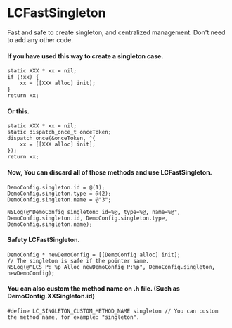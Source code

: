 # LCFastSingleton
Fast and safe to create singleton, and centralized management. Don't need to add any other code.

#### If you have used this way to create a singleton case.

    static XXX * xx = nil;
    if (!xx) {
        xx = [[XXX alloc] init];
    }
    return xx;
    
#### Or this.

    static XXX * xx = nil;
    static dispatch_once_t onceToken;
    dispatch_once(&onceToken, ^{
        xx = [[XXX alloc] init];
    });
    return xx;
    
#### Now, You can discard all of those methods and use LCFastSingleton.

    DemoConfig.singleton.id = @(1);
    DemoConfig.singleton.type = @(2);
    DemoConfig.singleton.name = @"3";
    
    NSLog(@"DemoConfig singleton: id=%@, type=%@, name=%@", DemoConfig.singleton.id, DemoConfig.singleton.type, DemoConfig.singleton.name);
    
#### Safety LCFastSingleton.  

    DemoConfig * newDemoConfig = [[DemoConfig alloc] init];
    // The singleton is safe if the pointer same.
    NSLog(@"LCS P: %p Alloc newDemoConfig P:%p", DemoConfig.singleton, newDemoConfig);
    
#### You can also custom the method name on .h file. (Such as DemoConfig.XXSingleton.id)
    
    #define LC_SINGLETON_CUSTOM_METHOD_NAME singleton // You can custom the method name, for example: "singleton".

    
